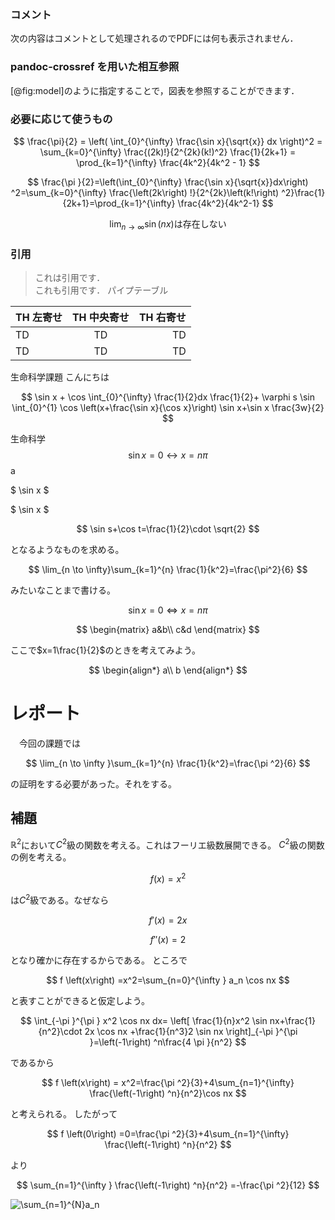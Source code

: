 <script type="text/x-mathjax-config">MathJax.Hub.Config({tex2jax:{inlineMath:[['\$','\$'],['\\(','\\)']],processEscapes:true},CommonHTML: {matchFontHeight:false}});</script>
<script type="text/javascript" async src="https://cdnjs.cloudflare.com/ajax/libs/mathjax/2.7.1/MathJax.js?config=TeX-MML-AM_CHTML"></script>
### コメント
次の内容はコメントとして処理されるのでPDFには何も表示されません．
<!-- これはコメントです -->

### pandoc-crossref を用いた相互参照
[@fig:model]のように指定することで，図表を参照することができます．

### 必要に応じて使うもの
$$
  \frac{\pi}{2} =
  \left( \int_{0}^{\infty} \frac{\sin x}{\sqrt{x}} dx \right)^2 =
  \sum_{k=0}^{\infty} \frac{(2k)!}{2^{2k}(k!)^2} \frac{1}{2k+1} =
  \prod_{k=1}^{\infty} \frac{4k^2}{4k^2 - 1}
$$

$$
\frac{\pi }{2}=\left(\int_{0}^{\infty} \frac{\sin x}{\sqrt{x}}dx\right) ^2=\sum_{k=0}^{\infty} \frac{\left(2k\right) !}{2^{2k}\left(k!\right) ^2}\frac{1}{2k+1}=\prod_{k=1}^{\infty} \frac{4k^2}{4k^2-1}
$$

$$
\lim_{n \to \infty }\sin \left(nx\right) \text{は存在しない} 
$$

### 引用
> これは引用です．  
> これも引用です．
パイプテーブル  
  
| TH 左寄せ | TH 中央寄せ | TH 右寄せ |
| :--- | :---: | ---: |
| TD | TD | TD |
| TD | TD | TD |


生命科学課題
こんにちは

$$
\sin 
x + \cos 
\int_{0}^{\infty} \frac{1}{2}dx \frac{1}{2}+ \varphi 
s
\sin \int_{0}^{1} \cos \left(x+\frac{\sin x}{\cos x}\right) 
\sin x+\sin x \frac{3w}{2}
$$

生命科学
$$
\sin x=0 \leftrightarrow x=n\pi 
$$
a

$
  \sin x 
$ 

$
\sin x
$

$$
\sin s+\cos t=\frac{1}{2}\cdot  \sqrt{2}
$$

となるようなものを求める。

$$
\lim_{n \to \infty}\sum_{k=1}^{n} \frac{1}{k^2}=\frac{\pi^2}{6} 
$$

みたいなことまで書ける。

$$
\sin x=0 \Leftrightarrow x=n\pi 
$$

$$
\begin{matrix}
  a&b\\ 
  c&d
\end{matrix}
$$

ここで$x=1\frac{1}{2}$のときを考えてみよう。

$$
\begin{align*}
a\\ 
b
\end{align*}
$$

# レポート
　今回の課題では
 
$$
\lim_{n \to \infty }\sum_{k=1}^{n} \frac{1}{k^2}=\frac{\pi ^2}{6} 
$$

の証明をする必要があった。それをする。

## 補題
$\mathbb{R}^2$において$C^2$級の関数を考える。これはフーリエ級数展開できる。
$C^2$級の関数の例を考える。

$$
f \left(x\right) =x^2
$$

は$C^2$級である。なぜなら

$$
f'\left(x\right) =2x
$$

$$
f''\left(x\right) =2
$$

となり確かに存在するからである。
ところで

$$
f \left(x\right) =x^2=\sum_{n=0}^{\infty } a_n \cos nx
$$

と表すことができると仮定しよう。

$$
\int_{-\pi }^{\pi } x^2 \cos nx dx= \left[ \frac{1}{n}x^2 \sin nx+\frac{1}{n^2}\cdot 2x \cos nx +\frac{1}{n^3}2 \sin nx \right]_{-\pi }^{\pi }=\left(-1\right) ^n\frac{4 \pi }{n^2}
$$

であるから

$$
f \left(x\right) = x^2=\frac{\pi ^2}{3}+4\sum_{n=1}^{\infty} \frac{\left(-1\right) ^n}{n^2}\cos nx
$$

と考えられる。
したがって

$$
f \left(0\right) =0=\frac{\pi ^2}{3}+4\sum_{n=1}^{\infty} \frac{\left(-1\right) ^n}{n^2}
$$

より

$$
\sum_{n=1}^{\infty } \frac{\left(-1\right) ^n}{n^2}
=-\frac{\pi ^2}{12}
$$

![\sum_{n=1}^{N}a_n](https://latex.codecogs.com/gif.latex?\sum_{n=1}^{N}a_n)
